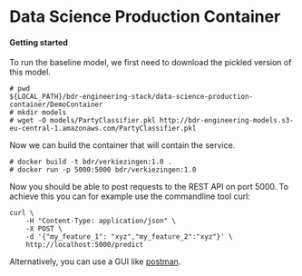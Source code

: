 # Data Science Production Container

#### Getting started


To run the baseline model, we first need to download the pickled version of
this model.

```
# pwd
${LOCAL_PATH}/bdr-engineering-stack/data-science-production-container/DemoContainer
# mkdir models
# wget -O models/PartyClassifier.pkl http://bdr-engineering-models.s3-eu-central-1.amazonaws.com/PartyClassifier.pkl
```

Now we can build the container that will contain the service.

```
# docker build -t bdr/verkiezingen:1.0 .
# docker run -p 5000:5000 bdr/verkiezingen:1.0
```

Now you should be able to post requests to the REST API on port 5000. To
achieve this you can for example use the commandline tool curl:

```
curl \
    -H "Content-Type: application/json" \
    -X POST \
    -d '{"my_feature_1": "xyz","my_feature_2":"xyz"}' \
    http://localhost:5000/predict
```

Alternatively, you can use a GUI like [postman](https://www.getpostman.com/).